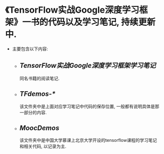 # 《TensorFlow实战Google深度学习框架》一书的代码以及学习笔记, 持续更新中.

- 主要包含以下内容:
    - ## *TensorFlow实战Google深度学习框架学习笔记* 
        同名书籍的阅读笔记.
    - ## *TFdemos-\** 
        该文件夹中是上面对应学习笔记中代码的保存位置, 一般都有说明具体是那一部分的内容.
    - ## *MoocDemos* 
        该文件夹中是中国大学慕课上北京大学开设的tensorflow课程的学习笔记和相关代码, 以记录为主.

